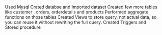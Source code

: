Used Mysql
Crated databse and Imported dataset
Created few more tables like customer , orders, orderdetails and products
Performed aggregate functions on those tables
Created Views to store query, not actual data, so you can reuse it without rewriting the full query.
Created Triggers and Stored procedure
